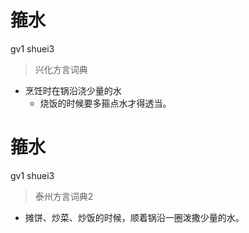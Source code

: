 # 箍水
gv1 shuei3
> 兴化方言词典
- 烹饪时在锅沿浇少量的水
  - 烧饭的时候要多箍点水才得透当。


# 箍水
gv1 shuei3
> 泰州方言词典2
- 摊饼、炒菜、炒饭的时候，顺着锅沿一圈泼撒少量的水。
